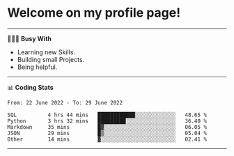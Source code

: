 # Welcome on my profile page!
<!-- print(("dralla"[::-1]+"s").capitalize()) -->

---
👨🏻‍💻 **Busy With**
* Learning new Skills.
* Building small Projects.
* Being helpful.

---
📊 **Coding Stats**
<!--START_SECTION:waka-->

```text
From: 22 June 2022 - To: 29 June 2022

SQL          4 hrs 44 mins   ████████████░░░░░░░░░░░░░   48.65 %
Python       3 hrs 32 mins   █████████░░░░░░░░░░░░░░░░   36.40 %
Markdown     35 mins         █▓░░░░░░░░░░░░░░░░░░░░░░░   06.05 %
JSON         29 mins         █▒░░░░░░░░░░░░░░░░░░░░░░░   05.04 %
Other        14 mins         ▓░░░░░░░░░░░░░░░░░░░░░░░░   02.41 %
```

<!--END_SECTION:waka-->
---
